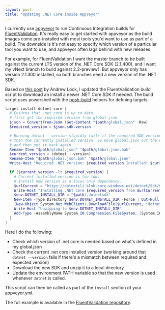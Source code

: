 ```yaml
---
layout: post
title: "Updating .NET Core inside AppVeyor"
---
```


I currently use [appveyor](https://appveyor.com) to run Continuous Integration builds for [FluentValidation](https://fluentvalidation.net). It's really easy to get started with appveyor as the build images come pre-installed with most tools you'd want to use as part of a build. The downside is it's not easy to specify which version of a particular tool you want to use, and appveyor often lags behind with new releases. 

For example, for FluentValidation I want the master branch to be built against the current LTS version of the .NET Core SDK (2.1.400), and I want my vNext branch to build against 2.2-preview1. But appveyor only has version 2.1.300 installed, so both branches need a new version of the .NET SDK.

Based on [this post](https://andrewlock.net/building-asp-net-core-2-0-preview-2-packages-on-appveyor/) by Andrew Lock, I updated the FluentValidation build script to download an install a newer .NET Core SDK if needed. The build script uses powershell with the [posh-build](https://github.com/jeremyskinner/posh-build) helpers for defining targets:

```powershell
target install-dotnet-core {
  # Ensures that .net core is up to date.
  # first get the required version from global.json
  $json = ConvertFrom-Json (Get-Content "$path/global.json" -Raw)
  $required_version = $json.sdk.version

  # Running dotnet --version stupidly fails if the required SDK version is higher 
  # than the currently installed version. So move global.json out the way 
  # and then put it back again 
  Rename-Item "$path/global.json" "$path/global.json.bak"
  $current_version = (dotnet --version)
  Rename-Item "$path/global.json.bak" "$path/global.json"
  Write-Host "Required .NET version: $required_version Installed: $current_version"

  if ($current_version -lt $required_version) {
    # Current installed version is too low.
    # Install new version as a local only dependency. 
    $urlCurrent = "https://dotnetcli.blob.core.windows.net/dotnet/Sdk/$required_version/dotnet-sdk-$required_version-win-x64.zip"
    Write-Host "Installing .NET Core $required_version from $urlCurrent"
    $env:DOTNET_INSTALL_DIR = "$path/.dotnetsdk"
    New-Item -Type Directory $env:DOTNET_INSTALL_DIR -Force | Out-Null
    (New-Object System.Net.WebClient).DownloadFile($urlCurrent, "dotnet.zip")
    Write-Host "Unzipping to $env:DOTNET_INSTALL_DIR"
    Add-Type -AssemblyName System.IO.Compression.FileSystem; [System.IO.Compression.ZipFile]::ExtractToDirectory("dotnet.zip", $env:DOTNET_INSTALL_DIR)
  }
}
```

Here I do the following:
- Check which version of .net core is needed based on what's defined in my global.json
- Check the current .net core installed version (working around that `dotnet --version` fails if there's a mismatch between required and expected version)
- Download the new SDK and unzip it to a local directory
- Update the environment PATH variable so that the new version is used whenever `dotnet` is called. 

This script can then be called as part of the `install` section of your appveyor.yml.

The full example is available in the [FluentValidation repository](https://github.com/JeremySkinner/FluentValidation/blob/668e462a8056f4c334f144644aa31d20c9d7c9a9/build.ps1#L117-L155).
